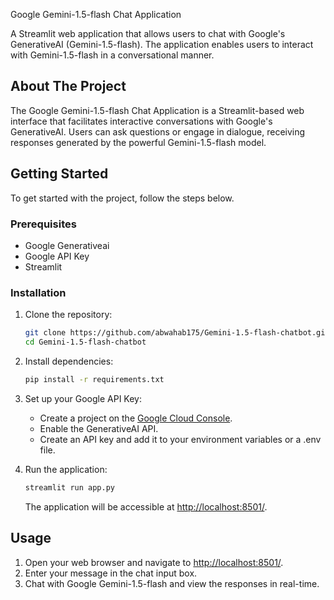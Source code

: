 Google Gemini-1.5-flash Chat Application

A Streamlit web application that allows users to chat with Google's GenerativeAI (Gemini-1.5-flash). The application enables users to interact with Gemini-1.5-flash in a conversational manner.

## About The Project

The Google Gemini-1.5-flash Chat Application is a Streamlit-based web interface that facilitates interactive conversations with Google's GenerativeAI. Users can ask questions or engage in dialogue, receiving responses generated by the powerful Gemini-1.5-flash model.

## Getting Started

To get started with the project, follow the steps below.

### Prerequisites

- Google Generativeai
- Google API Key
- Streamlit

### Installation

1. Clone the repository:

   ```bash
   git clone https://github.com/abwahab175/Gemini-1.5-flash-chatbot.git
   cd Gemini-1.5-flash-chatbot
   ```

2. Install dependencies:

   ```bash
   pip install -r requirements.txt
   ```

3. Set up your Google API Key:

   - Create a project on the [Google Cloud Console](https://console.cloud.google.com/).
   - Enable the GenerativeAI API.
   - Create an API key and add it to your environment variables or a .env file.

4. Run the application:

   ```bash
   streamlit run app.py
   ```

   The application will be accessible at [http://localhost:8501/](http://localhost:8501/).

## Usage

1. Open your web browser and navigate to [http://localhost:8501/](http://localhost:8501/).
2. Enter your message in the chat input box.
3. Chat with Google Gemini-1.5-flash and view the responses in real-time.

